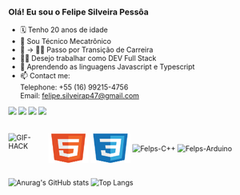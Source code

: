 ### Olá! Eu sou o Felipe Silveira Pessôa

- 🗓️ Tenho 20 anos de idade
- 🦾 Sou Técnico Mecatrônico
- 🦾 → 👩‍💻 Passo por Transição de Carreira
- 👩‍💻 Desejo trabalhar como DEV Full Stack
- 🌱 Aprendendo as linguagens Javascript e Typescript
- 📫 Contact me: <br>Telephone: +55 (16) 99215-4756 <br>Email: felipe.silveirap47@gmail.com<br> 
 
<div> 
  <a href="https://api.whatsapp.com/send/?phone=16992154756" target="_blank"><img src="https://img.shields.io/badge/WhatsApp-25D366?style=for-the-badge&logo=whatsapp&logoColor=white" target="_blank"></a> 
  <a href = "mailto:felipe.silveirap47@gmail.com"><img src="https://img.shields.io/badge/-Gmail-%23333?style=for-the-badge&logo=gmail&logoColor=white" target="_blank"></a>
  <a href="https://instagram.com/felipe_silveirap" target="_blank"><img src="https://img.shields.io/badge/-Instagram-%23E4405F?style=for-the-badge&logo=instagram&logoColor=white" target="_blank"></a> 
  <a href="https://www.linkedin.com/in/felipe-silveira-pessoa-123681204" target="_blank"><img src="https://img.shields.io/badge/-LinkedIn-%230077B5?style=for-the-badge&logo=linkedin&logoColor=white" target="_blank"></a> 
</div><br>

<div style="display: inline_block"><br>
  <img align="center" alt="Felps-HTML" height="60" width="80" src="https://raw.githubusercontent.com/devicons/devicon/master/icons/html5/html5-original.svg">
  <img align="center" alt="Felps-CSS" height="60" width="80" src="https://raw.githubusercontent.com/devicons/devicon/master/icons/css3/css3-original.svg">
  <img align="center" alt="Felps-C++" height="60" width="80" src="https://cdn.jsdelivr.net/gh/devicons/devicon/icons/cplusplus/cplusplus-original.svg" />
  <img align="center" alt="Felps-Arduino" height="60" width="80" src="https://cdn.jsdelivr.net/gh/devicons/devicon/icons/arduino/arduino-original-wordmark.svg" />
  <img align="left" alt="GIF-HACK" height="70" width="80"  src="https://static.visme.co/a9/5c/75/c2/d5b616dc353e64779f23c654218f0b78.gif" class="file-settings-image"> 
</div>

 ##

  ![Anurag's GitHub stats](https://github-readme-stats.vercel.app/api?username=FelipeSilveiraP&show_icons=true&theme=algolia)
  ![Top Langs](https://github-readme-stats.vercel.app/api/top-langs/?username=FelipeSilveiraP&layout=compact)




<!--   
  <img align="center" alt="Felps-React" height="60" width="80" src="https://raw.githubusercontent.com/devicons/devicon/master/icons/react/react-original.svg">
  <img align="center" alt="Felps-Js" height="60" width="80" src="https://raw.githubusercontent.com/devicons/devicon/master/icons/javascript/javascript-plain.svg">
  <img align="center" alt="Felps-Ts" height="60" width="80" src="https://raw.githubusercontent.com/devicons/devicon/master/icons/typescript/typescript-plain.svg"> --!>

</div>


